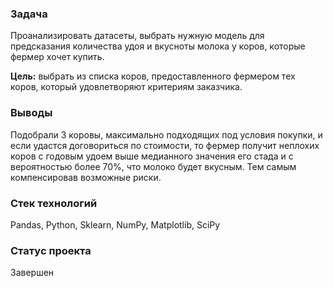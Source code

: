 ### Задача
Проанализировать датасеты, выбрать нужную модель для предсказания количества удоя и вкусноты молока у коров, которые фермер хочет купить.

**Цель:** выбрать из списка коров, предоставленного фермером тех коров, который удовлетворяют критериям заказчика.

### Выводы
Подобрали 3 коровы, максимально подходящих под условия покупки, и если удастся договориться по стоимости, то фермер получит неплохих коров с годовым удоем выше медианного значения его стада и с вероятностью более 70%, что молоко будет вкусным. Тем самым компенсировав возможные риски.

### Стек технологий
Pandas, Python, Sklearn,  NumPy, Matplotlib, SciPy

### Статус проекта
Завершен
